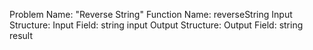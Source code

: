 Problem Name: "Reverse String"
Function Name: reverseString
Input Structure:
Input Field: string input
Output Structure:
Output Field: string result

